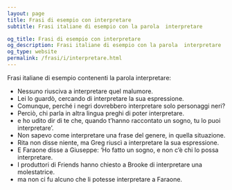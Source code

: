 ```yaml
---
layout: page
title: Frasi di esempio con interpretare 
subtitle: Frasi italiane di esempio con la parola  interpretare

og_title: Frasi di esempio con interpretare 
og_description: Frasi italiane di esempio con la parola  interpretare
og_type: website
permalink: /frasi/i/interpretare.html
---
```


Frasi italiane di esempio contenenti la parola interpretare:


- Nessuno riusciva a interpretare quel malumore.
- Lei lo guardò, cercando di interpretare la sua espressione.
- Comunque, perché i negri dovrebbero interpretare solo personaggi neri?
- Perciò, chi parla in altra lingua preghi di poter interpretare.
- e ho udito dir di te che, quando t’hanno raccontato un sogno, tu lo puoi interpretare’.
- Non sapevo come interpretare una frase del genere, in quella situazione.
- Rita non disse niente, ma Greg riuscì a interpretare la sua espressione.
- E Faraone disse a Giuseppe: ‘Ho fatto un sogno, e non c’è chi lo possa interpretare.
- I produttori di Friends hanno chiesto a Brooke di interpretare una molestatrice.
- ma non ci fu alcuno che li potesse interpretare a Faraone.
